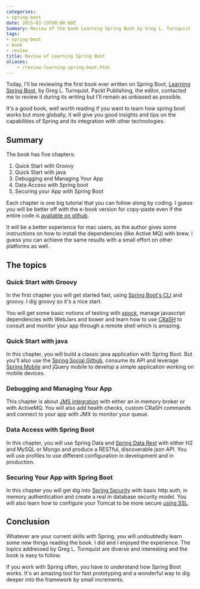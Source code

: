 ```yaml
---
categories:
- spring-boot
date: 2015-02-19T00:00:00Z
Summary: Review of the book Learning Spring Boot by Greg L. Turnquist
tags:
- spring-boot
- book
- review
title: Review of Learning Spring Boot
aliases:
    - /review-learning-spring-boot.html
---
```


Today, I'll be reviewing the first book ever written on Spring Boot, [Learning Spring Boot](https://www.packtpub.com/application-development/learning-spring-boot), by Greg L. Turnquist.
Packt Publishing, the editor, contacted me to review it during its writing but I'll remain as unbiased as possible.

It's a good book, well worth reading if you want to learn how spring boot works but more globally, it will
give you good insights and tips on the capabilities of Spring and its integration with other technologies.

## Summary

The book has five chapters:

1. Quick Start with Groovy
2. Quick Start with java
3. Debugging and Managing Your App
4. Data Access with Spring boot
5. Securing your App with Spring Boot

Each chapter is one big tutorial that you can follow along by coding. I guess you will be better off with the e-book version
for copy-paste even if the entire code is [available on github](https://github.com/learning-spring-boot/learning-spring-boot-code).

It will be a better experience for mac users, as the author gives some instructions on how to install the dependencies (like Active MQ)
with brew. I guess you can achieve the same results with a small effort on other platforms as well.

## The topics

### Quick Start with Groovy

In the first chapter you will get started fast, using [Spring Boot's CLI](http://docs.spring.io/spring-boot/docs/current/reference/html/cli-using-the-cli.html) and groovy.
I dig groovy so it's a nice start.

You will get some basic notions of testing with [spock](https://code.google.com/p/spock/), manage javascript dependencies
with WebJars and bower and learn how to use [CRaSH](http://docs.spring.io/spring-boot/docs/current/reference/html/production-ready-remote-shell.html) to consult and monitor
your app through a remote shell which is amazing.

### Quick Start with java

In this chapter, you will build a classic java application with Spring Boot.
But you'll also use the [Spring Social Github](https://github.com/spring-projects/spring-social-github), consume its API and leverage [Spring Mobile](http://projects.spring.io/spring-mobile/) and jQuery mobile to
develop a simple application working on mobile devices.

### Debugging and Managing Your App

This chapter is about [JMS integration](http://docs.spring.io/spring-boot/docs/current/reference/html/boot-features-messaging.html) with either an in memory broker or with ActiveMQ.
You will also add health checks, custom CRaSH commands and connect to your app with JMX to monitor your queue.

### Data Access with Spring Boot

In this chapter, you will use Spring Data and [Spring Data Rest](http://projects.spring.io/spring-data-rest/) with either H2 and MySQL or Mongo
and produce a RESTful, discoverable json API.
You will use profiles to use different configuration in development and in production.

### Securing Your App with Spring Boot

In this chapter you will get dig into [Spring Security](http://docs.spring.io/spring-boot/docs/current/reference/html/boot-features-security.html)
with basic http auth, in memory authentication and create a real in database security model.
You will also learn how to configure your Tomcat to be more secure [using SSL](http://docs.spring.io/spring-boot/docs/current/reference/html/howto-embedded-servlet-containers.html#howto-configure-ssl).

## Conclusion

Whatever are your current skills with Spring, you will undoubtedly learn some new things reading the book.
I did and I enjoyed the experience. The topics addressed by Greg L. Turnquist are diverse and interesting
and the book is easy to follow.

If you work with Spring often, you have to understand how Spring Boot works.
It's an amazing tool for fast prototyping and a wonderful way to dig deeper into the framework by small increments.
